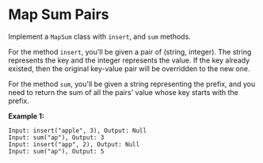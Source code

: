 # Map Sum Pairs

Implement a `MapSum` class with `insert`, and `sum` methods.

For the method `insert`, you'll be given a pair of (string, integer). The string represents the key and the integer represents the value. If the key already existed, then the original key-value pair will be overridden to the new one.

For the method `sum`, you'll be given a string representing the prefix, and you need to return the sum of all the pairs' value whose key starts with the prefix.

**Example 1:**

```
Input: insert("apple", 3), Output: Null
Input: sum("ap"), Output: 3
Input: insert("app", 2), Output: Null
Input: sum("ap"), Output: 5
```